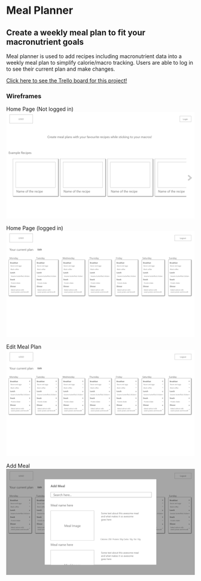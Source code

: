 # Meal Planner

## Create a weekly meal plan to fit your macronutrient goals

Meal planner is used to add recipes including macronutrient data into a weekly meal plan to simplify calorie/macro tracking.
Users are able to log in to see their current plan and make changes.

[Click here to see the Trello board for this project!](https://trello.com/b/tFmgm0pU/meal-planner-app)

### Wireframes

Home Page (Not logged in)
![Home Page (Not logged in)](wireframes/homepage-not-logged-in.png)

Home Page (logged in)
![Home Page (Logged in)](wireframes/homepage-logged-in.png)

Edit Meal Plan
![Edit Meal Plan](wireframes/edit-meal-plan.png)

Add Meal
![Add Meal](wireframes/add-meal.png)
